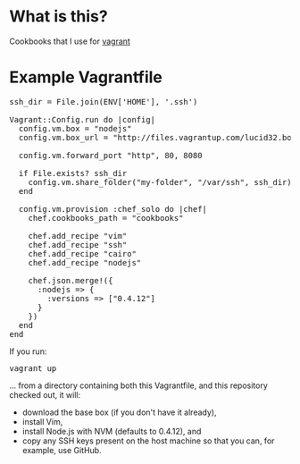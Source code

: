 # What is this?

Cookbooks that I use for [vagrant](http://vagrantup.com)

# Example Vagrantfile

<pre>
ssh_dir = File.join(ENV['HOME'], '.ssh')

Vagrant::Config.run do |config|
  config.vm.box = "nodejs"
  config.vm.box_url = "http://files.vagrantup.com/lucid32.box"

  config.vm.forward_port "http", 80, 8080
  
  if File.exists? ssh_dir
    config.vm.share_folder("my-folder", "/var/ssh", ssh_dir)
  end

  config.vm.provision :chef_solo do |chef|
    chef.cookbooks_path = "cookbooks"
    
    chef.add_recipe "vim"
    chef.add_recipe "ssh"
    chef.add_recipe "cairo"
    chef.add_recipe "nodejs"
    
    chef.json.merge!({
      :nodejs => {
        :versions => ["0.4.12"]
      }
    })
  end
end
</pre>

If you run:

<pre>
vagrant up
</pre>

... from a directory containing both this Vagrantfile, and this repository
checked out, it will:

* download the base box (if you don't have it already),
* install Vim,
* install Node.js with NVM (defaults to 0.4.12), and
* copy any SSH keys present on the host machine so that you can,
for example, use GitHub.